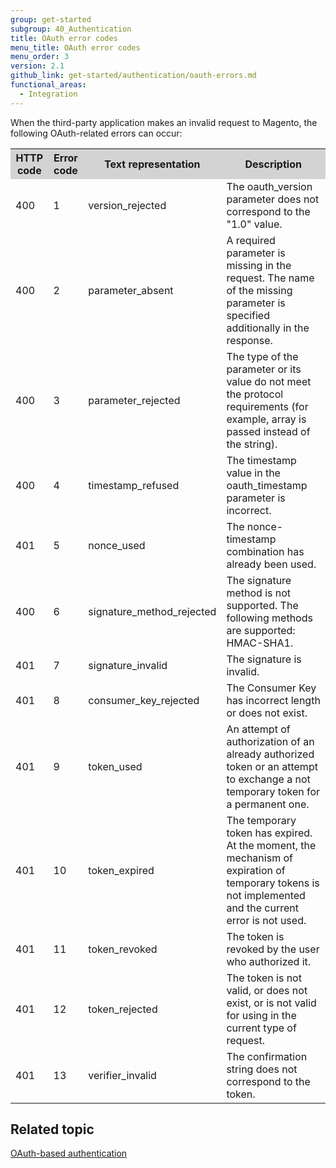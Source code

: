 ```yaml
---
group: get-started
subgroup: 40_Authentication
title: OAuth error codes
menu_title: OAuth error codes
menu_order: 3
version: 2.1
github_link: get-started/authentication/oauth-errors.md
functional_areas:
  - Integration
---
```


When the third-party application makes an invalid request to Magento, the following OAuth-related errors can occur:

<table style="width:100%">
   <tr bgcolor="lightgray">
      <th>HTTP code</th>
      <th>Error code</th>
      <th>Text representation</th>
      <th>Description</th>
   </tr>
   <tr>
      <td>400</td>
      <td>1</td>
      <td>version_rejected</td>
      <td>The oauth_version parameter does not correspond to the "1.0" value.</td>
   </tr>
   <tr>
      <td>400</td>
      <td>2</td>
      <td>parameter_absent</td>
      <td>A required parameter is missing in the request. The name of the missing parameter is specified additionally in the response.</td>
   </tr>
   <tr>
      <td>400</td>
      <td>3</td>
      <td>parameter_rejected</td>
      <td>The type of the parameter or its value do not meet the protocol requirements (for example,  array is passed instead of the string).</td>
   </tr>
   <tr>
      <td>400</td>
      <td>4</td>
      <td>timestamp_refused</td>
      <td>The timestamp value in the oauth_timestamp parameter is incorrect.</td>
   </tr>
   <tr>
      <td>401</td>
      <td>5</td>
      <td>nonce_used</td>
      <td>The nonce-timestamp combination has already been used.</td>
   </tr>
   <tr>
      <td>400</td>
      <td>6</td>
      <td>signature_method_rejected</td>
      <td>The signature method is not supported. The following methods are supported: HMAC-SHA1.</td>
   </tr>
   <tr>
      <td>401</td>
      <td>7</td>
      <td>signature_invalid</td>
      <td>The signature is invalid.</td>
   </tr>
   <tr>
      <td>401</td>
      <td>8</td>
      <td>consumer_key_rejected</td>
      <td>The Consumer Key has incorrect length or does not exist.</td>
   </tr>
   <tr>
      <td>401</td>
      <td>9</td>
      <td>token_used</td>
      <td>An attempt of authorization of an already authorized token or an attempt to exchange a not temporary token for a permanent one.</td>
   </tr>
   <tr>
      <td>401</td>
      <td>10</td>
      <td>token_expired</td>
      <td>The temporary token has expired. At the moment, the mechanism of expiration of temporary tokens is not implemented and the current error is not used.</td>
   </tr>
   <tr>
      <td>401</td>
      <td>11</td>
      <td>token_revoked</td>
      <td>The token is revoked by the user who authorized it.</td>
   </tr>
   <tr>
      <td>401</td>
      <td>12</td>
      <td>token_rejected</td>
      <td>The token is not valid, or does not exist, or is not valid for using in the current type of request.</td>
   </tr>
   <tr>
      <td>401</td>
      <td>13</td>
      <td>verifier_invalid</td>
      <td>The confirmation string does not correspond to the token.</td>
   </tr>
</table>

## Related topic

<a href="{{ page.baseurl }}/get-started/authentication/gs-authentication-oauth.html">OAuth-based authentication</a>
